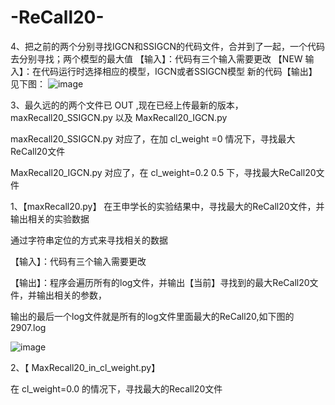 # -ReCall20-

4、把之前的两个分别寻找IGCN和SSIGCN的代码文件，合并到了一起，一个代码去分别寻找；两个模型的最大值
【输入】：代码有三个输入需要更改
【NEW  输入】：在代码运行时选择相应的模型，IGCN或者SSIGCN模型
新的代码【输出】见下图：
![image](https://user-images.githubusercontent.com/52689912/146871969-2160ab6a-d666-4006-806f-bd0b31f02ce2.png)                                                         


3、最久远的的两个文件已 OUT ,现在已经上传最新的版本，maxRecall20_SSIGCN.py 以及 MaxRecall20_IGCN.py

maxRecall20_SSIGCN.py     对应了，在加  cl_weight =0   情况下，寻找最大ReCall20文件

MaxRecall20_IGCN.py       对应了，在  cl_weight=0.2 0.5  下，寻找最大ReCall20文件                                                                                       





1、【maxRecall20.py】
在王申学长的实验结果中，寻找最大的ReCall20文件，并输出相关的实验数据

通过字符串定位的方式来寻找相关的数据

【输入】：代码有三个输入需要更改

【输出】：程序会遍历所有的log文件，并输出【当前】寻找到的最大ReCall20文件，并输出相关的参数，

输出的最后一个log文件就是所有的log文件里面最大的ReCall20,如下图的2907.log

![image](https://user-images.githubusercontent.com/52689912/143667605-969eb6ae-775b-48f9-be8a-878d57a13cde.png)
  

2、【 MaxRecall20_in_cl_weight.py】

在 cl_weight=0.0 的情况下，寻找最大的Recall20文件    
